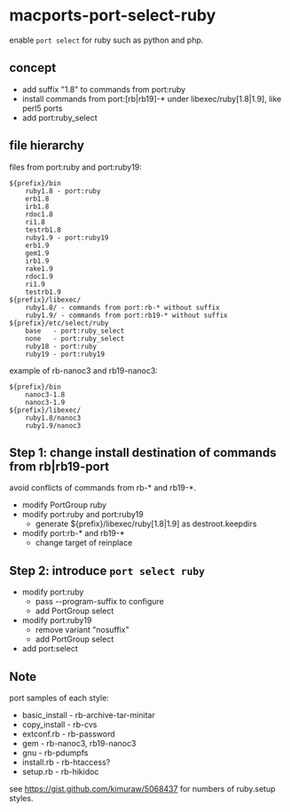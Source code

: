macports-port-select-ruby
=========================

enable `port select` for ruby such as python and php.

concept
-------

* add suffix "1.8" to commands from port:ruby
* install commands from port:[rb|rb19]-* under libexec/ruby[1.8|1.9], like perl5 ports
* add port:ruby_select

file hierarchy
--------------

files from port:ruby and port:ruby19:

    ${prefix}/bin
        ruby1.8 - port:ruby
        erb1.8
        irb1.8
        rdoc1.8
        ri1.8
        testrb1.8
        ruby1.9 - port:ruby19
        erb1.9
        gem1.9
        irb1.9
        rake1.9
        rdoc1.9
        ri1.9
        testrb1.9
    ${prefix}/libexec/
        ruby1.8/ - commands from port:rb-* without suffix
        ruby1.9/ - commands from port:rb19-* without suffix
    ${prefix}/etc/select/ruby
        base   - port:ruby_select
        none   - port:ruby_select
        ruby18 - port:ruby
        ruby19 - port:ruby19

example of rb-nanoc3 and rb19-nanoc3:

    ${prefix}/bin
        nanoc3-1.8
        nanoc3-1.9
    ${prefix}/libexec/
        ruby1.8/nanoc3
        ruby1.9/nanoc3

Step 1: change install destination of commands from rb|rb19-port
----------------------------------------------------------------

avoid conflicts of commands from rb-* and rb19-*.

* modify PortGroup ruby
* modify port:ruby and port:ruby19
    * generate ${prefix}/libexec/ruby[1.8|1.9] as destroot.keepdirs
* modify port:rb-* and rb19-*
    * change target of reinplace


Step 2: introduce `port select ruby`
------------------------------------


* modify port:ruby
    * pass --program-suffix to configure
    * add PortGroup select
* modify port:ruby19
    * remove variant "nosuffix"
    * add PortGroup select
* add port:select

Note
----

port samples of each style:

* basic_install - rb-archive-tar-minitar
* copy_install - rb-cvs
* extconf.rb - rb-password
* gem - rb-nanoc3, rb19-nanoc3
* gnu - rb-pdumpfs
* install.rb - rb-htaccess?
* setup.rb - rb-hikidoc

see https://gist.github.com/kimuraw/5068437 for numbers of ruby.setup styles.


